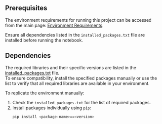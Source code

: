 ## Prerequisites

The environment requirements for running this project can be accessed from the main page: [Environment Requirements](https://github.com/STATS201-DKU-Autumn2024/Final_Project_Tangxu/tree/main).

Ensure all dependencies listed in the `installed_packages.txt` file are installed before running the notebook.

## Dependencies

The required libraries and their specific versions are listed in the [installed_packages.txt](https://github.com/STATS201-DKU-Autumn2024/Final_Project_Tangxu/tree/main/Docs/Dependencies) file.  
To ensure compatibility, install the specified packages manually or use the list to verify that all required libraries are available in your environment.  

To replicate the environment manually:
1. Check the `installed_packages.txt` for the list of required packages.
2. Install packages individually using `pip`:
   ```bash
   pip install <package-name>==<version>
